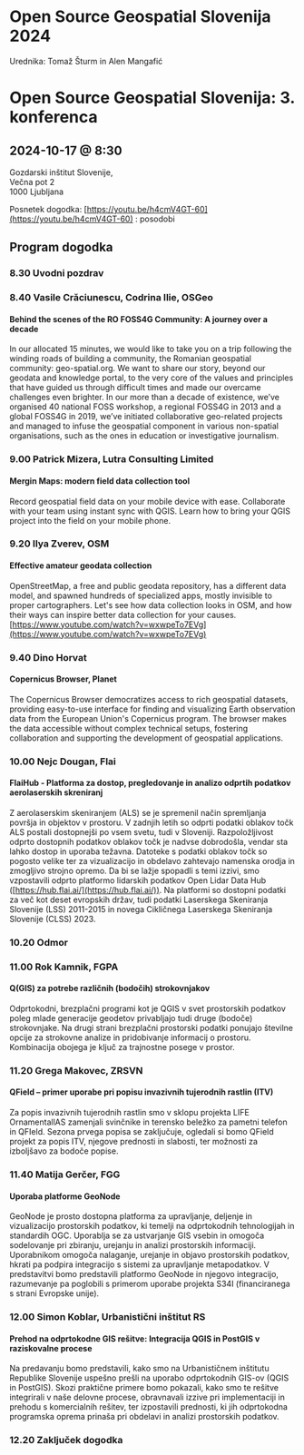 # Open Source Geospatial Slovenija 2024
Urednika: Tomaž Šturm in Alen Mangafić

# Open Source Geospatial Slovenija: 3. konferenca
## 2024-10-17 @ 8:30
Gozdarski inštitut Slovenije,  
Večna pot 2  
1000 Ljubljana  


Posnetek dogodka:
[https://youtu.be/h4cmV4GT-60](https://youtu.be/h4cmV4GT-60) : posodobi

## Program dogodka

### 8.30  Uvodni pozdrav

### 8.40  Vasile Crăciunescu, Codrina Ilie, OSGeo
#### Behind the scenes of the RO FOSS4G Community: A journey over a decade
In our allocated 15 minutes, we would like to take you on a trip following the winding roads of building a community, the Romanian geospatial community: geo-spatial.org. We want to share our story, beyond our geodata and knowledge portal, to the very core of the values and principles that have guided us through difficult times and made our overcame challenges even brighter. In our more than a decade of existence, we’ve organised 40 national FOSS workshop, a regional FOSS4G in 2013 and a global FOSS4G in 2019, we’ve initiated collaborative geo-related projects and managed to infuse the geospatial component in various non-spatial organisations, such as the ones in education or investigative journalism.

### 9.00  Patrick Mizera, Lutra Consulting Limited
#### Mergin Maps: modern field data collection tool
Record geospatial field data on your mobile device with ease. Collaborate with your team using instant sync with QGIS. Learn how to bring your QGIS project into the field on your mobile phone.

### 9.20  Ilya Zverev, OSM
#### Effective amateur geodata collection
OpenStreetMap, a free and public geodata repository, has a different data model, and spawned hundreds of specialized apps, mostly invisible to proper cartographers. Let's see how data collection looks in OSM, and how their ways can inspire better data collection for your causes.
[https://www.youtube.com/watch?v=wxwpeTo7EVg](https://www.youtube.com/watch?v=wxwpeTo7EVg)

### 9.40 Dino Horvat
#### Copernicus Browser, Planet
The Copernicus Browser democratizes access to rich geospatial datasets, providing easy-to-use interface for finding and visualizing Earth observation data from the European Union's Copernicus program. The browser makes the data accessible without complex technical setups, fostering collaboration and supporting the development of geospatial applications.

### 10.00 Nejc Dougan, Flai
#### FlaiHub - Platforma za dostop, pregledovanje in analizo odprtih podatkov aerolaserskih skreniranj
Z aerolaserskim skeniranjem (ALS) se je spremenil način spremljanja površja in objektov v prostoru. V zadnjih letih so odprti podatki oblakov točk ALS postali dostopnejši po vsem svetu, tudi v Sloveniji. Razpoložljivost odprto dostopnih podatkov oblakov točk je nadvse dobrodošla, vendar sta lahko dostop in uporaba težavna. Datoteke s podatki oblakov točk so pogosto velike ter za vizualizacijo in obdelavo zahtevajo namenska orodja in zmogljivo strojno opremo. Da bi se lažje spopadli s temi izzivi, smo vzpostavili odprto platformo lidarskih podatkov Open Lidar Data Hub ([https://hub.flai.ai/](https://hub.flai.ai/)). Na platformi so dostopni podatki za več kot deset evropskih držav, tudi podatki Laserskega Skeniranja Slovenije (LSS) 2011-2015 in novega Cikličnega Laserskega Skeniranja Slovenije (CLSS) 2023.

### 10.20 Odmor

### 11.00 Rok Kamnik, FGPA
#### Q(GIS) za potrebe različnih (bodočih) strokovnjakov
Odprtokodni, brezplačni programi kot je QGIS v svet prostorskih podatkov poleg mlade generacije geodetov privabljajo tudi druge (bodoče) strokovnjake. Na drugi strani brezplačni prostorski podatki ponujajo številne opcije za strokovne analize in pridobivanje informacij o prostoru. Kombinacija obojega je ključ za trajnostne posege v prostor.


### 11.20 Grega Makovec, ZRSVN
#### QField – primer uporabe pri popisu invazivnih tujerodnih rastlin (ITV)
Za popis invazivnih tujerodnih rastlin smo v sklopu projekta LIFE OrnamentallAS zamenjali svinčnike in terensko beležko za pametni telefon in QFIeld. Sezona prvega popisa se zaključuje, ogledali si bomo QField projekt za popis ITV, njegove prednosti in slabosti, ter možnosti za izboljšavo za bodoče popise.

### 11.40 Matija Gerčer, FGG
#### Uporaba platforme GeoNode
GeoNode je prosto dostopna platforma za upravljanje, deljenje in vizualizacijo prostorskih podatkov, ki temelji na odprtokodnih tehnologijah in standardih OGC. Uporablja se za ustvarjanje GIS vsebin in omogoča sodelovanje pri zbiranju, urejanju in analizi prostorskih informaciji. Uporabnikom omogoča nalaganje, urejanje in objavo prostorskih podatkov, hkrati pa podpira integracijo s sistemi za upravljanje metapodatkov. V predstavitvi bomo predstavili platformo GeoNode in njegovo integracijo, razumevanje pa poglobili s primerom uporabe projekta S34I (financiranega s strani Evropske unije).

### 12.00 Simon Koblar, Urbanistični inštitut RS
#### Prehod na odprtokodne GIS rešitve: Integracija QGIS in PostGIS v raziskovalne procese
Na predavanju bomo predstavili, kako smo na Urbanističnem inštitutu Republike Slovenije uspešno prešli na uporabo odprtokodnih GIS-ov (QGIS in PostGIS). Skozi praktične primere bomo pokazali, kako smo te rešitve integrirali v naše delovne procese, obravnavali izzive pri implementaciji in prehodu s komercialnih rešitev, ter izpostavili prednosti, ki jih odprtokodna programska oprema prinaša pri obdelavi in analizi prostorskih podatkov.

### 12.20 Zaključek dogodka

